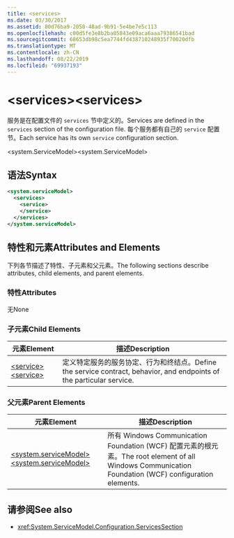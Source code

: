 ```yaml
---
title: <services>
ms.date: 03/30/2017
ms.assetid: 80d76ba9-2058-48ad-9b91-5e4be7e5c113
ms.openlocfilehash: c00d5fe3e8b2ba05843e09aca6aaa79386541bad
ms.sourcegitcommit: 68653db98c5ea7744fd438710248935f70020dfb
ms.translationtype: MT
ms.contentlocale: zh-CN
ms.lasthandoff: 08/22/2019
ms.locfileid: "69937193"
---
```

# <a name="services"></a><span data-ttu-id="43d12-101">\<services></span><span class="sxs-lookup"><span data-stu-id="43d12-101">\<services></span></span>
<span data-ttu-id="43d12-102">服务是在配置文件的 `services` 节中定义的。</span><span class="sxs-lookup"><span data-stu-id="43d12-102">Services are defined in the `services` section of the configuration file.</span></span> <span data-ttu-id="43d12-103">每个服务都有自己的 `service` 配置节。</span><span class="sxs-lookup"><span data-stu-id="43d12-103">Each service has its own `service` configuration section.</span></span>  
  
 <span data-ttu-id="43d12-104">\<system.ServiceModel></span><span class="sxs-lookup"><span data-stu-id="43d12-104">\<system.ServiceModel></span></span>  
  
## <a name="syntax"></a><span data-ttu-id="43d12-105">语法</span><span class="sxs-lookup"><span data-stu-id="43d12-105">Syntax</span></span>  
  
```xml  
<system.serviceModel>
  <services>
    <service>
    </service>
  </services>
</system.serviceModel>
```  
  
## <a name="attributes-and-elements"></a><span data-ttu-id="43d12-106">特性和元素</span><span class="sxs-lookup"><span data-stu-id="43d12-106">Attributes and Elements</span></span>  
 <span data-ttu-id="43d12-107">下列各节描述了特性、子元素和父元素。</span><span class="sxs-lookup"><span data-stu-id="43d12-107">The following sections describe attributes, child elements, and parent elements.</span></span>  
  
### <a name="attributes"></a><span data-ttu-id="43d12-108">特性</span><span class="sxs-lookup"><span data-stu-id="43d12-108">Attributes</span></span>  
 <span data-ttu-id="43d12-109">无</span><span class="sxs-lookup"><span data-stu-id="43d12-109">None</span></span>  
  
### <a name="child-elements"></a><span data-ttu-id="43d12-110">子元素</span><span class="sxs-lookup"><span data-stu-id="43d12-110">Child Elements</span></span>  
  
|<span data-ttu-id="43d12-111">元素</span><span class="sxs-lookup"><span data-stu-id="43d12-111">Element</span></span>|<span data-ttu-id="43d12-112">描述</span><span class="sxs-lookup"><span data-stu-id="43d12-112">Description</span></span>|  
|-------------|-----------------|  
|[<span data-ttu-id="43d12-113">\<service></span><span class="sxs-lookup"><span data-stu-id="43d12-113">\<service></span></span>](service.md)|<span data-ttu-id="43d12-114">定义特定服务的服务协定、行为和终结点。</span><span class="sxs-lookup"><span data-stu-id="43d12-114">Define the service contract, behavior, and endpoints of the particular service.</span></span>|  
  
### <a name="parent-elements"></a><span data-ttu-id="43d12-115">父元素</span><span class="sxs-lookup"><span data-stu-id="43d12-115">Parent Elements</span></span>  
  
|<span data-ttu-id="43d12-116">元素</span><span class="sxs-lookup"><span data-stu-id="43d12-116">Element</span></span>|<span data-ttu-id="43d12-117">描述</span><span class="sxs-lookup"><span data-stu-id="43d12-117">Description</span></span>|  
|-------------|-----------------|  
|[<span data-ttu-id="43d12-118">\<system.serviceModel></span><span class="sxs-lookup"><span data-stu-id="43d12-118">\<system.serviceModel></span></span>](system-servicemodel.md)|<span data-ttu-id="43d12-119">所有 Windows Communication Foundation (WCF) 配置元素的根元素。</span><span class="sxs-lookup"><span data-stu-id="43d12-119">The root element of all Windows Communication Foundation (WCF) configuration elements.</span></span>|  
  
## <a name="see-also"></a><span data-ttu-id="43d12-120">请参阅</span><span class="sxs-lookup"><span data-stu-id="43d12-120">See also</span></span>

- <xref:System.ServiceModel.Configuration.ServicesSection>
